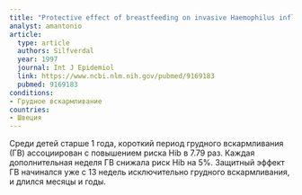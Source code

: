 ```yaml
---
title: "Protective effect of breastfeeding on invasive Haemophilus influenzae infection: a case-control study in Swedish preschool children"
analyst: amantonio
article:
  type: article
  authors: Silfverdal
  year: 1997
  journal: Int J Epidemiol
  link: https://www.ncbi.nlm.nih.gov/pubmed/9169183
  pubmed: 9169183
conditions:
- Грудное вскармливание
countries:
- Швеция
---
```


Среди детей старше 1 года, короткий период грудного вскармливания (ГВ) ассоциирован с повышением риска Hib в 7.79 раз. Каждая дополнительная неделя ГВ снижала риск Hib на 5%. Защитный эффект ГВ начинался уже с 13 недель исключительно грудного вскармливания, и длился месяцы и годы.
